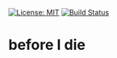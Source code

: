 [![License: MIT](https://img.shields.io/badge/License-MIT-green.svg)](https://opensource.org/licenses/MIT)
[![Build Status](https://travis-ci.org/igorkamyshev/before-i-die.svg?branch=master)](https://travis-ci.org/igorkamyshev/before-i-die)

# before I die
